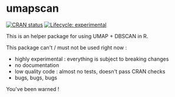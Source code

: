# umapscan

[![CRAN status](https://www.r-pkg.org/badges/version-ago/umapscan)](https://cran.r-project.org/package=umapscan)
[![Lifecycle: experimental](https://img.shields.io/badge/lifecycle-experimental-orange.svg)](https://www.tidyverse.org/lifecycle/#experimental)
<!-- [![Travis build status](https://travis-ci.org/juba/rainette.svg?branch=master)](https://travis-ci.org/juba/rainette) -->

This is an helper package for using UMAP + DBSCAN in R.

This package can't / must not be used right now :

- highly experimental : everything is subject to breaking changes
- no documentation
- low quality code : almost no tests, doesn't pass CRAN checks
- bugs, bugs, bugs

You've been warned !
